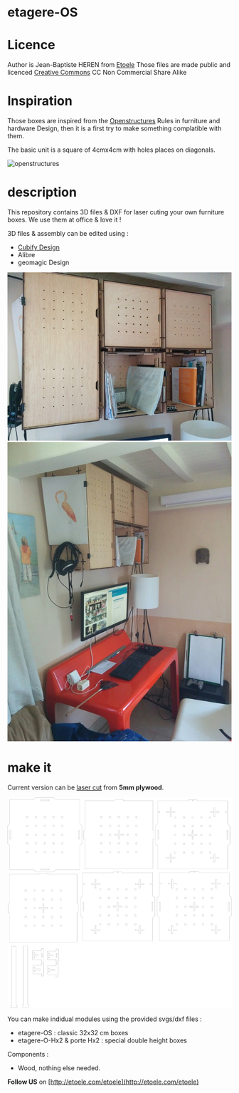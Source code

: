 # etagere-OS                                                          

# Licence

Author is Jean-Baptiste HEREN from [Etoele](http://www.etoele.com)
Those files are made public and licenced [Creative Commons](https://creativecommons.org/licenses/by-nc-sa/3.0/fr/) CC Non Commercial Share Alike

# Inspiration

Those boxes are inspired from  the [Openstructures](http://blog.openstructures.net/) Rules in furniture and hardware Design, then it is a first try to make something complatible with them.

The basic unit is a square of 4cmx4cm with holes places on diagonals.

![openstructures](http://openstructures.net/block_images/0000/0262/4x4-full-option.jpg?1268434148)

# description

This repository contains 3D files & DXF for laser cuting your own furniture boxes. We use them at office & love it !

3D files & assembly can be edited using :

- [Cubify Design](http://www.3dsystems.com/shop/design)
- Alibre
- geomagic Design        

![Etagere-OS](https://raw.githubusercontent.com/etoele/etagere-OS/master/images/etoele-etagere-OS2.jpg)
![Etagere-OS](https://raw.githubusercontent.com/etoele/etagere-OS/master/images/etoele-etagere-OS.jpg)

# make it

Current version can be [laser cut](https://youtu.be/r76_0ZYcyjw) from **5mm plywood**.

![Etagere-OS](https://raw.githubusercontent.com/etoele/etagere-OS/master/images/etagere-OS.png)

You can make indidual modules using the provided svgs/dxf files :

- etagere-OS : classic 32x32 cm boxes
- etagere-O-Hx2 & porte Hx2 : special double height boxes

Components :

- Wood, nothing else needed.

**Follow US** on [http://etoele.com/etoele](http://etoele.com/etoele)
